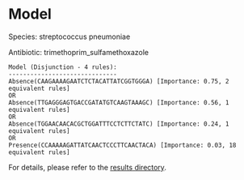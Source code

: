 
# Model

Species: streptococcus pneumoniae

Antibiotic: trimethoprim_sulfamethoxazole

```
Model (Disjunction - 4 rules):
------------------------------
Absence(CAAGAAAAGAATCTCTACATTATCGGTGGGA) [Importance: 0.75, 2 equivalent rules]
OR
Absence(TTGAGGGAGTGACCGATATGTCAAGTAAAGC) [Importance: 0.56, 1 equivalent rules]
OR
Absence(TGGAACAACACGCTGGATTTCCTCTTCTATC) [Importance: 0.24, 1 equivalent rules]
OR
Presence(CCAAAAAGATTATCAACTCCCTTCAACTACA) [Importance: 0.03, 18 equivalent rules]

```

For details, please refer to the [results directory](../../../../../results/scm_b/streptococcus%20pneumoniae/trimethoprim_sulfamethoxazole/repeat_1/).

